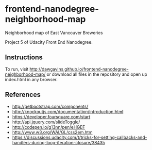 # frontend-nanodegree-neighborhood-map
Neighborhood map of East Vancouver Breweries

Project 5 of Udacity Front End Nanodegree.


## Instructions

To run, visit http://dawgavins.github.io/frontend-nanodegree-neighborhood-map/
or download all files in the repository and open up index.html in any browser.

## References

- http://getbootstrap.com/components/
- http://knockoutjs.com/documentation/introduction.html
- https://developer.foursquare.com/start
- http://api.jquery.com/slideToggle/
- http://codepen.io/g13nn/pen/eHGEF
- http://www.w3.org/WAI/GL/css2em.htm
- https://discussions.udacity.com/t/tricks-for-setting-callbacks-and-handlers-during-loop-iteration-closure/38435
